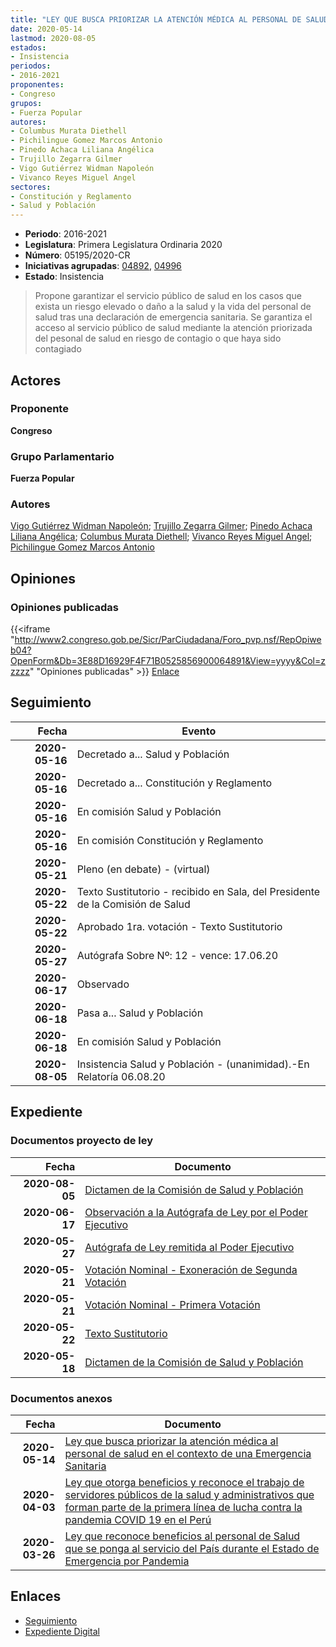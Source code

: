 ```yaml
---
title: "LEY QUE BUSCA PRIORIZAR LA ATENCIÓN MÉDICA AL PERSONAL DE SALUD EN EL CONTEXTO DE UNA EMERGENCIA SANITARIA"
date: 2020-05-14
lastmod: 2020-08-05
estados:
- Insistencia
periodos:
- 2016-2021
proponentes:
- Congreso
grupos:
- Fuerza Popular
autores:
- Columbus Murata Diethell
- Pichilingue Gomez Marcos Antonio
- Pinedo Achaca Liliana Angélica
- Trujillo Zegarra Gilmer
- Vigo Gutiérrez Widman Napoleón
- Vivanco Reyes Miguel Angel
sectores:
- Constitución y Reglamento
- Salud y Población
---
```

- **Periodo**: 2016-2021
- **Legislatura**: Primera Legislatura Ordinaria 2020
- **Número**: 05195/2020-CR
- **Iniciativas agrupadas**: [04892](../../04800/04892), [04996](../../04900/04996)
- **Estado**: Insistencia

> Propone garantizar el servicio público de salud en los casos que exista un riesgo elevado o daño a la salud y la vida del personal de salud tras una declaración de emergencia sanitaria. Se garantiza el acceso al servicio público de salud mediante la atención priorizada del pesonal de salud en riesgo de contagio o que haya sido contagiado


## Actores

### Proponente

**Congreso**

### Grupo Parlamentario

**Fuerza Popular**

### Autores

[Vigo Gutiérrez Widman Napoleón](mailto:mailto:wvigo@congreso.gob.pe); [Trujillo Zegarra Gilmer](mailto:mailto:gtrujilloz@congreso.gob.pe); [Pinedo Achaca Liliana Angélica](mailto:mailto:lpinedoa@congreso.gob.pe); [Columbus Murata Diethell](mailto:mailto:dcolumbus@congreso.gob.pe); [Vivanco Reyes Miguel Angel](mailto:mailto:mvivanco@congreso.gob.pe); [Pichilingue Gomez Marcos Antonio](mailto:mailto:mpichilingue@congreso.gob.pe)

## Opiniones

### Opiniones publicadas

{{<iframe "http://www2.congreso.gob.pe/Sicr/ParCiudadana/Foro_pvp.nsf/RepOpiweb04?OpenForm&Db=3E88D16929F4F71B0525856900064891&View=yyyy&Col=zzzzz" "Opiniones publicadas" >}}
[Enlace](http://www2.congreso.gob.pe/Sicr/ParCiudadana/Foro_pvp.nsf/RepOpiweb04?OpenForm&Db=3E88D16929F4F71B0525856900064891&View=yyyy&Col=zzzzz)


## Seguimiento

| Fecha | Evento |
|------:|--------|
| **2020-05-16** | Decretado a... Salud y Población |
| **2020-05-16** | Decretado a... Constitución y Reglamento |
| **2020-05-16** | En comisión Salud y Población |
| **2020-05-16** | En comisión Constitución y Reglamento |
| **2020-05-21** | Pleno (en debate) - (virtual) |
| **2020-05-22** | Texto Sustitutorio - recibido en Sala, del Presidente de la Comisión de Salud |
| **2020-05-22** | Aprobado 1ra. votación - Texto Sustitutorio |
| **2020-05-27** | Autógrafa Sobre Nº: 12 - vence: 17.06.20 |
| **2020-06-17** | Observado |
| **2020-06-18** | Pasa a... Salud y Población |
| **2020-06-18** | En comisión Salud y Población |
| **2020-08-05** | Insistencia Salud y Población - (unanimidad).-En Relatoría 06.08.20 |

## Expediente

### Documentos proyecto de ley

| Fecha | Documento |
|------:|-----------|
| **2020-08-05** | [Dictamen de la Comisión de Salud y Población](http://www.leyes.congreso.gob.pe/Documentos/2016_2021/Dictamenes/Proyectos_de_Ley/04892DC21MAY-20200805.pdf) |
| **2020-06-17** | [Observación a la Autógrafa de Ley por el Poder Ejecutivo](http://www.leyes.congreso.gob.pe/Documentos/2016_2021/Observacion_a_la_Autografa/OBAU04892-20200617.pdf) |
| **2020-05-27** | [Autógrafa de Ley remitida al Poder Ejecutivo](http://www.leyes.congreso.gob.pe/Documentos/2016_2021/Autografas/Ley_y_de_Resolucion_Legislativa/AU0489220200527.pdf) |
| **2020-05-21** | [Votación Nominal - Exoneración de Segunda Votación](http://www.leyes.congreso.gob.pe/Documentos/2016_2021/Asistencia_y_Votacion/Proyectos_de_Ley/Exoneracion_de_Segunda_Votacion/AVESV04892-20200521.pdf) |
| **2020-05-21** | [Votación Nominal - Primera Votación](http://www.leyes.congreso.gob.pe/Documentos/2016_2021/Asistencia_y_Votacion/Proyectos_de_Ley/AV04892-20200521.pdf) |
| **2020-05-22** | [Texto Sustitutorio](http://www.leyes.congreso.gob.pe/Documentos/2016_2021/Texto_Sustitutorio/Proyectos_de_Ley/TS04892_20200522.pdf) |
| **2020-05-18** | [Dictamen de la Comisión de Salud y Población](http://www.leyes.congreso.gob.pe/Documentos/2016_2021/Dictamenes/Proyectos_de_Ley/04892DC21MAY-20200518.pdf) |

### Documentos anexos

| Fecha | Documento |
|------:|-----------|
| **2020-05-14** | [Ley que busca priorizar la atención médica al personal de salud en el contexto de una Emergencia Sanitaria](http://www.leyes.congreso.gob.pe/Documentos/2016_2021/Proyectos_de_Ley_y_de_Resoluciones_Legislativas/PL05195-20200514.pdf) |
| **2020-04-03** | [Ley que otorga beneficios y reconoce el trabajo de servidores públicos de la salud y administrativos que forman parte de la primera línea de lucha contra la pandemia COVID 19 en el Perú](http://www.leyes.congreso.gob.pe/Documentos/2016_2021/Proyectos_de_Ley_y_de_Resoluciones_Legislativas/PL04996-20200403..pdf) |
| **2020-03-26** | [Ley que reconoce beneficios al personal de Salud que se ponga al servicio del País durante el Estado de Emergencia por Pandemia](http://www.leyes.congreso.gob.pe/Documentos/2016_2021/Proyectos_de_Ley_y_de_Resoluciones_Legislativas/PL04892-20200324..pdf) |

## Enlaces

- [Seguimiento](http://www2.congreso.gob.pe/Sicr/TraDocEstProc/CLProLey2016.nsf/f7fff46988ca05b1052578e100829cc7/6a800c2bc0c4ffd105258569000d27f6?OpenDocument)
- [Expediente Digital](http://www2.congreso.gob.pe/Sicr/TraDocEstProc/Expvirt_2011.nsf/visbusqptramdoc1621/05195?opendocument)

